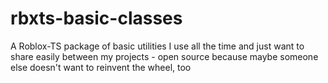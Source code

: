 # rbxts-basic-classes
A Roblox-TS package of basic utilities I use all the time and just want to share easily between my projects - open source because maybe someone else doesn't want to reinvent the wheel, too
